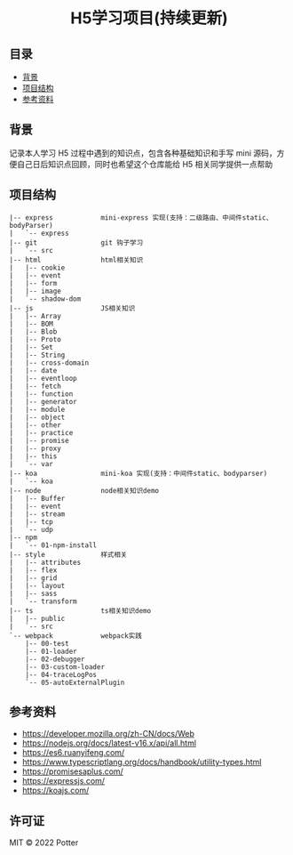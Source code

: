 <h1 align="center">H5学习项目(持续更新)</h1>

## 目录

- [背景](#背景)
- [项目结构](#项目结构)
- [参考资料](#参考资料)

## 背景

记录本人学习 H5 过程中遇到的知识点，包含各种基础知识和手写 mini 源码，方便自己日后知识点回顾，同时也希望这个仓库能给 H5 相关同学提供一点帮助

## 项目结构

```
|-- express            mini-express 实现(支持：二级路由、中间件static、bodyParser)
|   `-- express
|-- git                git 钩子学习
|   `-- src
|-- html               html相关知识
|   |-- cookie
|   |-- event
|   |-- form
|   |-- image
|   `-- shadow-dom
|-- js                 JS相关知识
|   |-- Array
|   |-- BOM
|   |-- Blob
|   |-- Proto
|   |-- Set
|   |-- String
|   |-- cross-domain
|   |-- date
|   |-- eventloop
|   |-- fetch
|   |-- function
|   |-- generator
|   |-- module
|   |-- object
|   |-- other
|   |-- practice
|   |-- promise
|   |-- proxy
|   |-- this
|   `-- var
|-- koa                mini-koa 实现(支持：中间件static、bodyparser)
|   `-- koa
|-- node               node相关知识demo
|   |-- Buffer
|   |-- event
|   |-- stream
|   |-- tcp
|   `-- udp
|-- npm
|   `-- 01-npm-install
|-- style              样式相关
|   |-- attributes
|   |-- flex
|   |-- grid
|   |-- layout
|   |-- sass
|   `-- transform
|-- ts                 ts相关知识demo
|   |-- public
|   `-- src
`-- webpack            webpack实践
    |-- 00-test
    |-- 01-loader
    |-- 02-debugger
    |-- 03-custom-loader
    |-- 04-traceLogPos
    `-- 05-autoExternalPlugin

```

## 参考资料

- https://developer.mozilla.org/zh-CN/docs/Web
- https://nodejs.org/docs/latest-v16.x/api/all.html
- https://es6.ruanyifeng.com/
- https://www.typescriptlang.org/docs/handbook/utility-types.html
- https://promisesaplus.com/
- https://expressjs.com/
- https://koajs.com/

## 许可证

MIT © 2022 Potter
